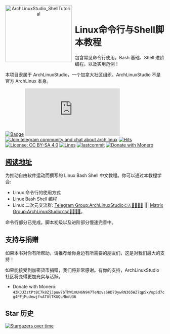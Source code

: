 <p align="center">
<img width="210" height="180" align="left" style="float: left; margin: 0 10px 0 0;" src="https://archlinuxstudio.github.io/ShellTutorial/bash.svg" alt="ArchLinuxStudio_ShellTutorial"/>
</br>
<h1>Linux命令行与Shell脚本教程 </h1>

包含常见命令行使用，Bash 基础、Shell 进阶编程，以及实用范例！

本项目隶属于 ArchLinuxStudio，一个加拿大社区组织。ArchLinuxStudio 不是官方 ArchLinux 本身。

</p>

[![Badge](https://img.shields.io/badge/link-ShellTutorial-%23F5AE29.svg)](https://archlinuxstudio.github.io/ShellTutorial)
[![Join matrix community and chat about arch linux](https://img.shields.io/matrix/ArchLinuxStudio:matrix.org?label=matrix&logo=matrix&logoColor=ffffff&color=7389D8&labelColor=6A7EC2&cacheSeconds=60&server_fqdn=matrix.org)](https://matrix.to/#/#ArchLinuxStudio:matrix.org)
[![Join telegram community and chat about arch linux](https://img.shields.io/discord/628978428019736619?label=&logo=telegram&logoColor=ffffff&color=7389D8&labelColor=6A7EC2&cacheSeconds=60)](https://t.me/FSF_Ministry_of_Truth)
[![Hits](https://hits.seeyoufarm.com/api/count/incr/badge.svg?url=https%3A%2F%2Fgithub.com%2FArchLinuxStudio%2FShellTutorial&count_bg=%2379C83D&title_bg=%23555555&icon=&icon_color=%23E7E7E7&title=hits&edge_flat=false)](https://hits.seeyoufarm.com)
[![License: CC BY-SA 4.0](https://img.shields.io/badge/License-CC%20BY--SA%204.0-lightgrey.svg)](https://creativecommons.org/licenses/by-sa/4.0/)
[![Lines](https://img.shields.io/tokei/lines/github/ArchLinuxStudio/ShellTutorial)](https://img.shields.io/tokei/lines/github/ArchLinuxStudio/ShellTutorial)
[![lastcommit](https://img.shields.io/github/last-commit/ArchLinuxStudio/ShellTutorial)](https://img.shields.io/github/last-commit/ArchLinuxStudio/ShellTutorial)
[![Donate with Monero](https://en.cryptobadges.io/badge/micro/43KJJZztPtBC7k8ZjJpuw7bThW1mUH6N947TeNxvsSHD7DywRN365WZ7qpSxVopSd7cg4PFjMuUewjfvATUtTKGQLMboU36)](https://en.cryptobadges.io/donate/43KJJZztPtBC7k8ZjJpuw7bThW1mUH6N947TeNxvsSHD7DywRN365WZ7qpSxVopSd7cg4PFjMuUewjfvATUtTKGQLMboU36)

<!-- shields not support telegram online count now, use sample discord instead temporarily -->

## [阅读地址](https://ArchLinuxStudio.github.io/ShellTutorial/#/)

为推动自由软件运动而撰写的 Linux Bash Shell 中文教程。你可以通过本教程学会:

- Linux 命令行的使用方式
- Linux Bash Shell 编程
- Linux 二次元交流群: [Telegram Group:ArchLinuxStudio🇨🇦🏳️‍⚧️🏳️‍🌈](https://t.me/FSF_Ministry_of_Truth) ||| [Matrix Group:ArchLinuxStudio🇨🇦🏳️‍⚧️🏳️‍🌈](https://matrix.to/#/#ArchLinuxStudio:matrix.org)。

命令行部分已完成。脚本初级以及进阶部分慢速完善中。

## 支持与捐赠

如果本书对你有所帮助，请推荐给你身边有所需要的朋友们，这是对我们最大的支持！

如果能接受到加密货币捐赠，我们将非常感谢。有你的支持，ArchLinuxStudio 社区将变得更加充实与活跃。

- Donate with Monero: `43KJJZztPtBC7k8ZjJpuw7bThW1mUH6N947TeNxvsSHD7DywRN365WZ7qpSxVopSd7cg4PFjMuUewjfvATUtTKGQLMboU36`

## Star 历史

[![Stargazers over time](https://starchart.cc/ArchLinuxStudio/ShellTutorial.svg)](https://starchart.cc/ArchLinuxStudio/ShellTutorial)

